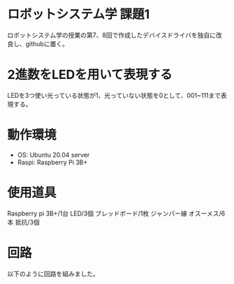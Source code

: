# ロボットシステム学 課題1

ロボットシステム学の授業の第7、8回で作成したデバイスドライバを独自に改良し、githubに置く。

# 2進数をLEDを用いて表現する

LEDを3つ使い光っている状態が1、光っていない状態を0として、001~111まで表現する。

# 動作環境

- OS: Ubuntu 20.04 server
- Raspi: Raspberry Pi 3B+

# 使用道具

Raspberry pi 3B+/1台
LED/3個
ブレッドボード/1枚
ジャンパー線 オスーメス/6本
抵抗/3個

# 回路

以下のように回路を組みました。
